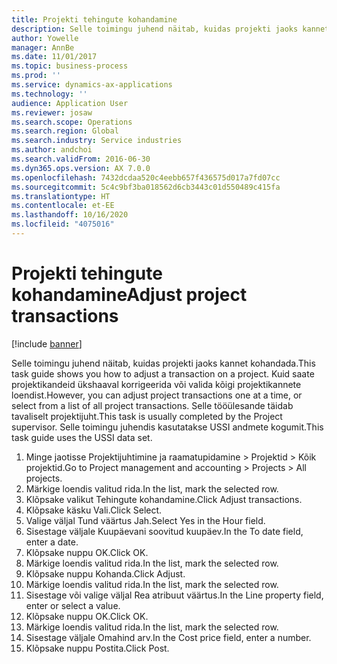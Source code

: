 ```yaml
---
title: Projekti tehingute kohandamine
description: Selle toimingu juhend näitab, kuidas projekti jaoks kannet kohandada.
author: Yowelle
manager: AnnBe
ms.date: 11/01/2017
ms.topic: business-process
ms.prod: ''
ms.service: dynamics-ax-applications
ms.technology: ''
audience: Application User
ms.reviewer: josaw
ms.search.scope: Operations
ms.search.region: Global
ms.search.industry: Service industries
ms.author: andchoi
ms.search.validFrom: 2016-06-30
ms.dyn365.ops.version: AX 7.0.0
ms.openlocfilehash: 7432dcdaa520c4eebb657f436575d017a7fd07cc
ms.sourcegitcommit: 5c4c9bf3ba018562d6cb3443c01d550489c415fa
ms.translationtype: HT
ms.contentlocale: et-EE
ms.lasthandoff: 10/16/2020
ms.locfileid: "4075016"
---
```

# <a name="adjust-project-transactions"></a><span data-ttu-id="4853e-103">Projekti tehingute kohandamine</span><span class="sxs-lookup"><span data-stu-id="4853e-103">Adjust project transactions</span></span>

[!include [banner](../../includes/banner.md)]

<span data-ttu-id="4853e-104">Selle toimingu juhend näitab, kuidas projekti jaoks kannet kohandada.</span><span class="sxs-lookup"><span data-stu-id="4853e-104">This task guide shows you how to adjust a transaction on a project.</span></span> <span data-ttu-id="4853e-105">Kuid saate projektikandeid ükshaaval korrigeerida või valida kõigi projektikannete loendist.</span><span class="sxs-lookup"><span data-stu-id="4853e-105">However, you can adjust project transactions one at a time, or select from a list of all project transactions.</span></span> <span data-ttu-id="4853e-106">Selle tööülesande täidab tavaliselt projektijuht.</span><span class="sxs-lookup"><span data-stu-id="4853e-106">This task is usually completed by the Project supervisor.</span></span> <span data-ttu-id="4853e-107">Selle toimingu juhendis kasutatakse USSI andmete kogumit.</span><span class="sxs-lookup"><span data-stu-id="4853e-107">This task guide uses the USSI data set.</span></span>

1. <span data-ttu-id="4853e-108">Minge jaotisse Projektijuhtimine ja raamatupidamine > Projektid > Kõik projektid.</span><span class="sxs-lookup"><span data-stu-id="4853e-108">Go to Project management and accounting > Projects > All projects.</span></span> 
2. <span data-ttu-id="4853e-109">Märkige loendis valitud rida.</span><span class="sxs-lookup"><span data-stu-id="4853e-109">In the list, mark the selected row.</span></span> 
3. <span data-ttu-id="4853e-110">Klõpsake valikut Tehingute kohandamine.</span><span class="sxs-lookup"><span data-stu-id="4853e-110">Click Adjust transactions.</span></span> 
4. <span data-ttu-id="4853e-111">Klõpsake käsku Vali.</span><span class="sxs-lookup"><span data-stu-id="4853e-111">Click Select.</span></span> 
5. <span data-ttu-id="4853e-112">Valige väljal Tund väärtus Jah.</span><span class="sxs-lookup"><span data-stu-id="4853e-112">Select Yes in the Hour field.</span></span> 
6. <span data-ttu-id="4853e-113">Sisestage väljale Kuupäevani soovitud kuupäev.</span><span class="sxs-lookup"><span data-stu-id="4853e-113">In the To date field, enter a date.</span></span> 
7. <span data-ttu-id="4853e-114">Klõpsake nuppu OK.</span><span class="sxs-lookup"><span data-stu-id="4853e-114">Click OK.</span></span> 
8. <span data-ttu-id="4853e-115">Märkige loendis valitud rida.</span><span class="sxs-lookup"><span data-stu-id="4853e-115">In the list, mark the selected row.</span></span> 
9. <span data-ttu-id="4853e-116">Klõpsake nuppu Kohanda.</span><span class="sxs-lookup"><span data-stu-id="4853e-116">Click Adjust.</span></span> 
10. <span data-ttu-id="4853e-117">Märkige loendis valitud rida.</span><span class="sxs-lookup"><span data-stu-id="4853e-117">In the list, mark the selected row.</span></span> 
11. <span data-ttu-id="4853e-118">Sisestage või valige väljal Rea atribuut väärtus.</span><span class="sxs-lookup"><span data-stu-id="4853e-118">In the Line property field, enter or select a value.</span></span> 
12. <span data-ttu-id="4853e-119">Klõpsake nuppu OK.</span><span class="sxs-lookup"><span data-stu-id="4853e-119">Click OK.</span></span> 
13. <span data-ttu-id="4853e-120">Märkige loendis valitud rida.</span><span class="sxs-lookup"><span data-stu-id="4853e-120">In the list, mark the selected row.</span></span> 
14. <span data-ttu-id="4853e-121">Sisestage väljale Omahind arv.</span><span class="sxs-lookup"><span data-stu-id="4853e-121">In the Cost price field, enter a number.</span></span> 
15. <span data-ttu-id="4853e-122">Klõpsake nuppu Postita.</span><span class="sxs-lookup"><span data-stu-id="4853e-122">Click Post.</span></span> 
